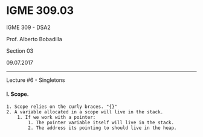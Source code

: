 # IGME 309.03

IGME 309 - DSA2

Prof. Alberto Bobadilla

Section 03

09.07.2017

***

Lecture #6 - Singletons

#### I. Scope.
	1. Scope relies on the curly braces. "{}"
	2. A variable allocated in a scope will live in the stack.
		1. If we work with a pointer:
			1. The pointer variable itself will live in the stack.
			2. The address its pointing to should live in the heap.
